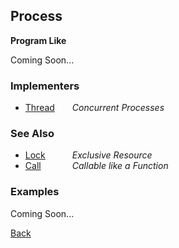 Process
-------
__Program Like__

Coming Soon...


### Implementers

* <span style="width:75px; float:left;">[Thread](thread)</span> _Concurrent Processes_


### See Also

* <span style="width:75px; float:left;">[Lock](lock)</span> _Exclusive Resource_
* <span style="width:75px; float:left;">[Call](call)</span> _Callable like a Function_


### Examples

Coming Soon...

[Back](/documentation)
